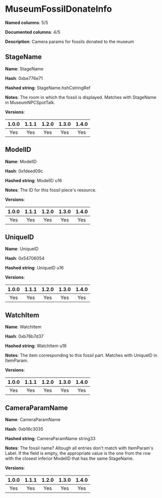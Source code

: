 # MuseumFossilDonateInfo
**Named columns**: 5/5

**Documented columns**: 4/5

**Description**: Camera params for fossils donated to the museum
## StageName

**Name**: StageName

**Hash**: 0xbe776e71

**Hashed string**: StageName.hshCstringRef

**Notes**: The room in which the fossil is displayed. Matches with StageName in MuseumNPCSpotTalk.

**Versions**: 

 | 1.0.0 | 1.1.1 | 1.2.0 | 1.3.0 | 1.4.0 |
|:--:|:--:|:--:|:--:|:--:|
| Yes | Yes | Yes | Yes | Yes | 


## ModelID

**Name**: ModelID

**Hash**: 0xfdeed09c

**Hashed string**: ModelID u16

**Notes**: The ID for this fossil piece's resource.

**Versions**: 

 | 1.0.0 | 1.1.1 | 1.2.0 | 1.3.0 | 1.4.0 |
|:--:|:--:|:--:|:--:|:--:|
| Yes | Yes | Yes | Yes | Yes | 


## UniqueID

**Name**: UniqueID

**Hash**: 0x54706054

**Hashed string**: UniqueID u16

**Versions**: 

 | 1.0.0 | 1.1.1 | 1.2.0 | 1.3.0 | 1.4.0 |
|:--:|:--:|:--:|:--:|:--:|
| Yes | Yes | Yes | Yes | Yes | 


## WatchItem

**Name**: WatchItem

**Hash**: 0xb76b7d37

**Hashed string**: WatchItem u16

**Notes**: The item corresponding to this fossil part. Matches with UniqueID in ItemParam.

**Versions**: 

 | 1.0.0 | 1.1.1 | 1.2.0 | 1.3.0 | 1.4.0 |
|:--:|:--:|:--:|:--:|:--:|
| Yes | Yes | Yes | Yes | Yes | 


## CameraParamName

**Name**: CameraParamName

**Hash**: 0xb16c3035

**Hashed string**: CameraParamName string33

**Notes**: The fossil name? Altough all entries don't match with ItemParam's Label. If the field is empty, the appropriate value is the one from the row with the closest inferior ModelID that has the same StageName.

**Versions**: 

 | 1.0.0 | 1.1.1 | 1.2.0 | 1.3.0 | 1.4.0 |
|:--:|:--:|:--:|:--:|:--:|
| Yes | Yes | Yes | Yes | Yes | 



